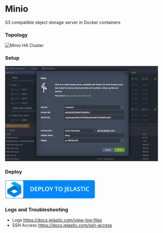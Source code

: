 # Minio

S3 compatible object storage server in Docker containers

### Topology
<img src="https://docs.google.com/drawings/d/1LEF4QqxPzN36SkTygtSHJCCFeft1dOg9K9oewVtNCX0/pub?w=716&h=169" width="500" alt="Minio HA Cluster">

### Setup 

![Minio Logo](images/jelastic-minio-ha-cluster.png?1)

### Deploy 

[![Deploy](https://github.com/jelastic-jps/git-push-deploy/raw/master/images/deploy-to-jelastic.png)](https://jelastic.com/install-application/?manifest=https://raw.githubusercontent.com/jelastic-jps/minio/master/manifest.jps) 

### Logs and Troubleshooting
- Logs https://docs.jelastic.com/view-log-files
- SSH Access https://docs.jelastic.com/ssh-access

